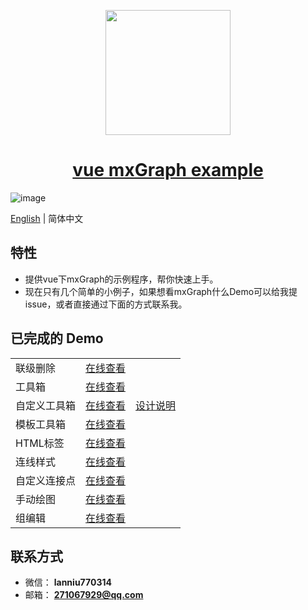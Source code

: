 <p align="center">
  <img width="200" src="http://picture.lanniu.top/vue-mxgraph.png">
</p>

<h1 align="center">
  <a href="https://demo.mxgraph.lanniu.top" target="_blank">vue mxGraph example</a>
</h1>

![image](http://picture.lanniu.top/gitTool.gif)

[English](./README.md) | 简体中文

## 特性

* 提供vue下mxGraph的示例程序，帮你快速上手。
* 现在只有几个简单的小例子，如果想看mxGraph什么Demo可以给我提issue，或者直接通过下面的方式联系我。

## 已完成的 Demo

<table>
  <tr>
    <td>联级删除</td>
    <td><a href="https://demo.mxgraph.lanniu.top/#/cascadeDelete" target="_blank">在线查看</a></td>
    <td></td>
  </tr>
  <tr>
    <td>工具箱</td>
    <td><a href="https://demo.mxgraph.lanniu.top/#/toolbar" target="_blank">在线查看</a></td>
    <td></td>
  </tr>
  <tr>
    <td>自定义工具箱</td>
    <td><a href="https://demo.mxgraph.lanniu.top/#/customToolbar" target="_blank">在线查看</a></td>
    <td><a href="./doc/customToolbar_design_zh_cn.md">设计说明</a></td>
  </tr>
  <tr>
    <td>模板工具箱</td>
    <td><a href="https://demo.mxgraph.lanniu.top/#/stencilToolbar" target="_blank">在线查看</a></td>
    <td></td>
  </tr>
  <tr>
    <td>HTML标签</td>
    <td><a href="https://demo.mxgraph.lanniu.top/#/htmlLabel" target="_blank">在线查看</a></td>
    <td></td>
  </tr>
  <tr>
    <td>连线样式</td>
    <td><a href="https://demo.mxgraph.lanniu.top/#/edgeStyle" target="_blank">在线查看</a></td>
    <td></td>
  </tr>
  <tr>
    <td>自定义连接点</td>
    <td><a href="https://demo.mxgraph.lanniu.top/#/customConnectionConstraints" target="_blank">在线查看</a></td>
    <td></td>
  </tr>
  <tr>
    <td>手动绘图</td>
    <td><a href="https://demo.mxgraph.lanniu.top/#/manualDrawing" target="_blank">在线查看</a></td>
    <td></td>
  </tr>
  <tr>
    <td>组编辑</td>
    <td><a href="https://demo.mxgraph.lanniu.top/#/groupEditor" target="_blank">在线查看</a></td>
    <td></td>
  </tr>
</table>

## 联系方式
* 微信： **lanniu770314**
* 邮箱： **271067929@qq.com**
